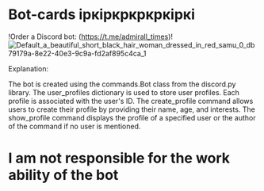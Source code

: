 # Bot-cards іркіркркркркіркі

!Order a Discord bot: (https://t.me/admirall_times)!
![Default_a_beautiful_short_black_hair_woman_dressed_in_red_samu_0_db79179a-8e22-40e3-9c9a-fd2af895c4ca_1](https://github.com/AndreMuhamed/Bot-cards/assets/128980327/21b230d2-3221-4692-a2e6-cb6ab89d0543)


Explanation:

The bot is created using the commands.Bot class from the discord.py library.
The user_profiles dictionary is used to store user profiles. Each profile is associated with the user's ID.
The create_profile command allows users to create their profile by providing their name, age, and interests.
The show_profile command displays the profile of a specified user or the author of the command if no user is mentioned.

# I am not responsible for the work ability of the bot
